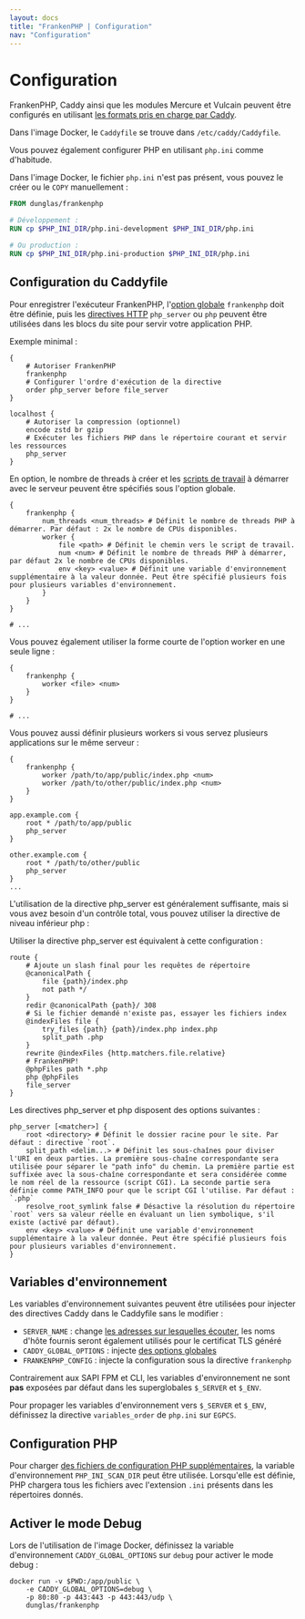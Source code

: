```yaml
---
layout: docs
title: "FrankenPHP | Configuration"
nav: "Configuration"
---
```

# Configuration

FrankenPHP, Caddy ainsi que les modules Mercure et Vulcain peuvent être configurés en utilisant [les formats pris en charge par Caddy](https://caddyserver.com/docs/getting-started#your-first-config).

Dans l'image Docker, le `Caddyfile` se trouve dans `/etc/caddy/Caddyfile`.

Vous pouvez également configurer PHP en utilisant `php.ini` comme d'habitude.

Dans l'image Docker, le fichier `php.ini` n'est pas présent, vous pouvez le créer ou le `COPY` manuellement :


```dockerfile
FROM dunglas/frankenphp

# Développement :
RUN cp $PHP_INI_DIR/php.ini-development $PHP_INI_DIR/php.ini

# Ou production :
RUN cp $PHP_INI_DIR/php.ini-production $PHP_INI_DIR/php.ini
```

## Configuration du Caddyfile

Pour enregistrer l'exécuteur FrankenPHP, l'[option globale](https://caddyserver.com/docs/caddyfile/concepts#global-options) `frankenphp` doit être définie, puis les [directives HTTP](https://caddyserver.com/docs/caddyfile/concepts#directives) `php_server` ou `php` peuvent être utilisées dans les blocs du site pour servir votre application PHP.

Exemple minimal :

```caddyfile
{
	# Autoriser FrankenPHP
	frankenphp
	# Configurer l'ordre d'exécution de la directive
	order php_server before file_server
}

localhost {
	# Autoriser la compression (optionnel)
	encode zstd br gzip
	# Exécuter les fichiers PHP dans le répertoire courant et servir les ressources
	php_server
}
```

En option, le nombre de threads à créer et les  [scripts de travail](/fr/docs/worker/) à démarrer avec le serveur peuvent être spécifiés sous l'option globale.

```caddyfile
{
	frankenphp {
		num_threads <num_threads> # Définit le nombre de threads PHP à démarrer. Par défaut : 2x le nombre de CPUs disponibles.
		worker {
			file <path> # Définit le chemin vers le script de travail.
			num <num> # Définit le nombre de threads PHP à démarrer, par défaut 2x le nombre de CPUs disponibles.
			env <key> <value> # Définit une variable d'environnement supplémentaire à la valeur donnée. Peut être spécifié plusieurs fois pour plusieurs variables d'environnement.
		}
	}
}

# ...
```

Vous pouvez également utiliser la forme courte de l'option worker en une seule ligne :

```caddyfile
{
	frankenphp {
		worker <file> <num>
	}
}

# ...
```

Vous pouvez aussi définir plusieurs workers si vous servez plusieurs applications sur le même serveur :

```caddyfile
{
	frankenphp {
		worker /path/to/app/public/index.php <num>
		worker /path/to/other/public/index.php <num>
	}
}

app.example.com {
	root * /path/to/app/public
	php_server
}

other.example.com {
	root * /path/to/other/public
	php_server
}
...
```

L'utilisation de la directive php_server est généralement suffisante,
mais si vous avez besoin d'un contrôle total, vous pouvez utiliser la directive de niveau inférieur php :

Utiliser la directive php_server est équivalent à cette configuration :

```caddyfile
route {
	# Ajoute un slash final pour les requêtes de répertoire
	@canonicalPath {
		file {path}/index.php
		not path */
	}
	redir @canonicalPath {path}/ 308
	# Si le fichier demandé n'existe pas, essayer les fichiers index
	@indexFiles file {
		try_files {path} {path}/index.php index.php
		split_path .php
	}
	rewrite @indexFiles {http.matchers.file.relative}
	# FrankenPHP!
	@phpFiles path *.php
	php @phpFiles
	file_server
}
```

Les directives php_server et php disposent des options suivantes :

```caddyfile
php_server [<matcher>] {
	root <directory> # Définit le dossier racine pour le site. Par défaut : directive `root`.
	split_path <delim...> # Définit les sous-chaînes pour diviser l'URI en deux parties. La première sous-chaîne correspondante sera utilisée pour séparer le "path info" du chemin. La première partie est suffixée avec la sous-chaîne correspondante et sera considérée comme le nom réel de la ressource (script CGI). La seconde partie sera définie comme PATH_INFO pour que le script CGI l'utilise. Par défaut : `.php`
	resolve_root_symlink false # Désactive la résolution du répertoire `root` vers sa valeur réelle en évaluant un lien symbolique, s'il existe (activé par défaut).
	env <key> <value> # Définit une variable d'environnement supplémentaire à la valeur donnée. Peut être spécifié plusieurs fois pour plusieurs variables d'environnement.
}
```


## Variables d'environnement

Les variables d'environnement suivantes peuvent être utilisées pour injecter des directives Caddy dans le Caddyfile sans le modifier :

* `SERVER_NAME` : change [les adresses sur lesquelles écouter](https://caddyserver.com/docs/caddyfile/concepts#addresses), les noms d'hôte fournis seront également utilisés pour le certificat TLS généré
* `CADDY_GLOBAL_OPTIONS` : injecte [des options globales](https://caddyserver.com/docs/caddyfile/options)
* `FRANKENPHP_CONFIG` : injecte la configuration sous la directive `frankenphp`

Contrairement aux SAPI FPM et CLI, les variables d'environnement ne sont **pas** exposées par défaut dans les superglobales `$_SERVER` et `$_ENV`.

Pour propager les variables d'environnement vers `$_SERVER` et `$_ENV`, définissez la directive `variables_order` de `php.ini` sur `EGPCS`.

## Configuration PHP

Pour charger [des fichiers de configuration PHP supplémentaires](https://www.php.net/manual/fr/configuration.file.php#configuration.file.scan),
la variable d'environnement `PHP_INI_SCAN_DIR` peut être utilisée.
Lorsqu'elle est définie, PHP chargera tous les fichiers avec l'extension `.ini` présents dans les répertoires donnés.

## Activer le mode Debug

Lors de l'utilisation de l'image Docker, définissez la variable d'environnement `CADDY_GLOBAL_OPTIONS` sur `debug` pour activer le mode debug :

```console
docker run -v $PWD:/app/public \
    -e CADDY_GLOBAL_OPTIONS=debug \
    -p 80:80 -p 443:443 -p 443:443/udp \
    dunglas/frankenphp
```
